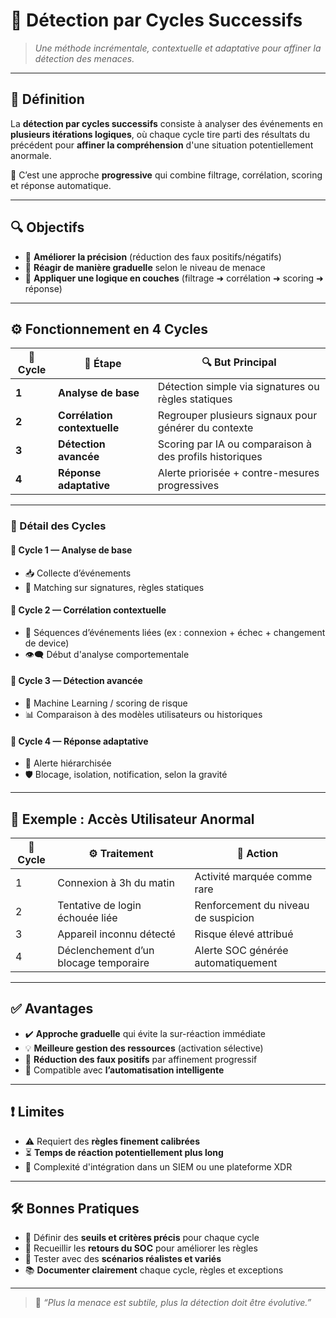 # 🔁 Détection par Cycles Successifs

> _Une méthode incrémentale, contextuelle et adaptative pour affiner la détection des menaces._

---

## 🧠 Définition

La **détection par cycles successifs** consiste à analyser des événements en **plusieurs itérations logiques**, où chaque cycle tire parti des résultats du précédent pour **affiner la compréhension** d'une situation potentiellement anormale.

🔄 C’est une approche **progressive** qui combine filtrage, corrélation, scoring et réponse automatique.

---

## 🔍 Objectifs

- 🎯 **Améliorer la précision** (réduction des faux positifs/négatifs)  
- 🧩 **Réagir de manière graduelle** selon le niveau de menace  
- 🧠 **Appliquer une logique en couches** (filtrage ➜ corrélation ➜ scoring ➜ réponse)

---

## ⚙️ Fonctionnement en 4 Cycles

| 🔢 Cycle | 🧪 Étape | 🔍 But Principal |
|---------|----------|------------------|
| **1** | **Analyse de base** | Détection simple via signatures ou règles statiques |
| **2** | **Corrélation contextuelle** | Regrouper plusieurs signaux pour générer du contexte |
| **3** | **Détection avancée** | Scoring par IA ou comparaison à des profils historiques |
| **4** | **Réponse adaptative** | Alerte priorisée + contre-mesures progressives |

---

### 🧰 Détail des Cycles

#### 🔹 Cycle 1 — Analyse de base
- 📥 Collecte d’événements
- 📌 Matching sur signatures, règles statiques

#### 🔹 Cycle 2 — Corrélation contextuelle
- 🔗 Séquences d’événements liées (ex : connexion + échec + changement de device)
- 👁️‍🗨️ Début d'analyse comportementale

#### 🔹 Cycle 3 — Détection avancée
- 🤖 Machine Learning / scoring de risque
- 📊 Comparaison à des modèles utilisateurs ou historiques

#### 🔹 Cycle 4 — Réponse adaptative
- 🚨 Alerte hiérarchisée
- 🛡️ Blocage, isolation, notification, selon la gravité

---

## 🧩 Exemple : Accès Utilisateur Anormal

| 🔁 Cycle | ⚙️ Traitement | 🚨 Action |
|---------|----------------|-----------|
| 1 | Connexion à 3h du matin | Activité marquée comme rare |
| 2 | Tentative de login échouée liée | Renforcement du niveau de suspicion |
| 3 | Appareil inconnu détecté | Risque élevé attribué |
| 4 | Déclenchement d’un blocage temporaire | Alerte SOC générée automatiquement |

---

## ✅ Avantages

- ✔️ **Approche graduelle** qui évite la sur-réaction immédiate  
- 💡 **Meilleure gestion des ressources** (activation sélective)  
- 🤏 **Réduction des faux positifs** par affinement progressif  
- 🤖 Compatible avec **l’automatisation intelligente**

---

## ❗ Limites

- ⚠️ Requiert des **règles finement calibrées**  
- ⏳ **Temps de réaction potentiellement plus long**  
- 🧩 Complexité d'intégration dans un SIEM ou une plateforme XDR

---

## 🛠️ Bonnes Pratiques

- 🎯 Définir des **seuils et critères précis** pour chaque cycle  
- 🔄 Recueillir les **retours du SOC** pour améliorer les règles  
- 🧪 Tester avec des **scénarios réalistes et variés**  
- 📚 **Documenter clairement** chaque cycle, règles et exceptions

---

> 🧠 _“Plus la menace est subtile, plus la détection doit être évolutive.”_

